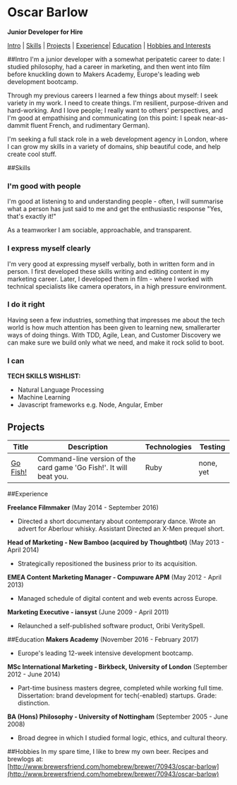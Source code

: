 # Oscar Barlow
**Junior Developer for Hire**

[Intro](##Intro) | [Skills](##skills) | [Projects](##Projects) | [Experience](##Experience)| [Education](##Education) | [Hobbies and Interests](##Hobbies)

##Intro
I'm a junior developer with a somewhat peripatetic career to date: I studied philosophy, had a career in marketing, and then went into film before knuckling down to Makers Academy, Europe's   leading web development bootcamp.

Through my previous careers I learned a few things about myself: I seek variety in my work. I need to create things. I'm resilient, purpose-driven and hard-working. And I love people; I really want to others' perspectives, and I'm good at empathising and communicating (on this point: I speak near-as-dammit fluent French, and rudimentary German).

I'm seeking a full stack role in a web development agency in London, where I can grow my skills in a variety of domains, ship beautiful code, and help create cool stuff.

##Skills

### I'm good with people
I'm good at listening to and understanding people - often, I will summarise what a person has just said to me and get the enthusiastic response "Yes, that's exactly it!"

As a teamworker I am sociable, approachable, and transparent.

### I express myself clearly
I'm very good at expressing myself verbally, both in written form and in person. I first developed these skills writing and editing content in my marketing career. Later, I developed them in film - where I worked with technical specialists like camera operators, in a high pressure environment.

### I do it right
Having seen a few industries, something that impresses me about the tech world is how much attention has been given to learning new, smallerarter ways of doing things. With TDD, Agile, Lean, and Customer Discovery we can make sure we build only what we need, and make it rock solid to boot.

### I can 
**TECH SKILLS WISHLIST:**

* Natural Language Processing
* Machine Learning
* Javascript frameworks e.g. Node, Angular, Ember

## Projects
| Title | Description | Technologies | Testing |
| --- | --- | --- | --- |
| [Go Fish!](https://github.com/oscar-barlow/go-fish) | Command-line version of the card game 'Go Fish!'. It will beat you. | Ruby | none, yet|

##Experience

**Freelance Filmmaker** (May 2014 - September 2016)

* Directed a short documentary about contemporary dance. Wrote an advert for Aberlour whisky. Assistant Directed an X-Men prequel short.

**Head of Marketing - New Bamboo (acquired by Thoughtbot)** (May 2013 - April 2014)

* Strategically repositioned the business prior to its acquisition.

**EMEA Content Marketing Manager - Compuware APM** (May 2012 - April 2013)

* Managed schedule of digital content and web events across Europe.

**Marketing Executive - iansyst** (June 2009 - April 2011)

* Relaunched a self-published software product, Oribi VeritySpell.

##Education
**Makers Academy** (November 2016 - February 2017)

* Europe's leading 12-week intensive development bootcamp.

**MSc International Marketing - Birkbeck, University of London** (September 2012 - June 2014)

* Part-time business masters degree, completed while working full time. Dissertation: brand development for tech(-enabled) startups. Grade: distinction.

**BA (Hons) Philosophy - University of Nottingham** (September 2005 - June 2008)

* Broad degree in which I studied formal logic, ethics, and cultural theory.

##Hobbies
In my spare time, I like to brew my own beer. Recipes and brewlogs at: [http://www.brewersfriend.com/homebrew/brewer/70943/oscar-barlow](http://www.brewersfriend.com/homebrew/brewer/70943/oscar-barlow)
